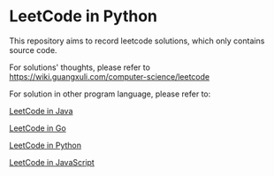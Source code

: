 # LeetCode in Python

This repository aims to record leetcode solutions, which only contains source code. 

For solutions' thoughts, please refer to https://wiki.guangxuli.com/computer-science/leetcode

For solution in other program language, please refer to:

[LeetCode in Java](https://github.com/guangxu-li/leetcode-in-java)  

[LeetCode in Go](https://github.com/guangxu-li/leetcode-in-go)  

[LeetCode in Python](https://github.com/guangxu-li/leetcode-in-python)

[LeetCode in JavaScript](https://github.com/guangxu-li/leetcode-in-javascript)
